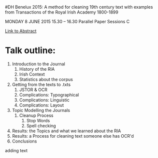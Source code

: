 #DH Benelux 2015: A	method	for	cleaning	19th century	text	with examples	from	Transactions	of	the	Royal	Irish Academy 1800-1899

MONDAY 8 JUNE 2015 15.30 – 16.30	Parallel Paper Sessions C

[Link to Abstract](http://dhbenelux.org/wp-content/uploads/2015/04/12.pdf)

# Talk outline:

1. Introduction to the Journal
    1. History of the RIA
    2. Irish Context
    3. Statistics about the corpus
2. Getting from the texts to .txts
    1. JSTOR &amp; OCR
    2. Complications: Typographical
    3. Complications: Linguistic
    4. Complications: Layout
3. Topic Modelling the Journals
    1. Cleanup Process
        1. Stop Words
        2. Spell checking
4. Results: the Topics and what we learned about the RIA
5. Results: a Process for cleaning text someone else has OCR'd
6. Conclusions

adding text

